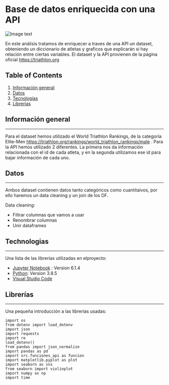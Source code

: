 # Base de datos enriquecida con una API
![Image text](https://st3.depositphotos.com/4112313/13687/v/600/depositphotos_136872318-stock-illustration-color-flat-logo-triathlon-vector.jpg)

En este análisis tratamos de enriquecer a traves de una API un dataset, obteniendo un diccionario de atletas y graficos que explicarán si hay relación entre ciertas variables.
El dataset y la API provienen de la página oficial https://triathlon.org




## Table of Contents
1. [Información general](#Informacion-general)
2. [Datos](#Datos)
3. [Tecnologías](#Tecnologías)
4. [Librerías](#Librerías)
## Información general
***
Para el dataset hemos utilizado el World Triathlon Rankings, de la categoría Elite-Men https://triathlon.org/rankings/world_triathlon_rankings/male .
Para la API hemos utilizado 2 diferentes. La primera nos da información relacionada con el id de cada atleta, y en la segunda utilizamos ese id para bajar información de cada uno.
## Datos
***
Ambos dataset contienen datos tanto categóricos como cuantitaivos, por ello haremos un data cleaning y un join de los DF.

Data cleaning:
- Filtrar columnas que vamos a usar
- Renombrar columnas
- Unir dataframes

## Technologias
***
Una lista de las librerías utilizadas en elproyecto:
* [Jupyter Notebook](https://jupyter.org/) : Version 6.1.4
* [Python](https://www.python.org/): Version 3.8.5
* [Visual Studio Code](https://code.visualstudio.com/)
## Librerías
***
Una pequeña introducción a las librerías usadas: 
```
import os
from dotenv import load_dotenv
import json
import requests
import re
load_dotenv()
from pandas import json_normalize
import pandas as pd
import src.funciones_api as funcion
import matplotlib.pyplot as plot
import seaborn as sns
from seaborn import violinplot
import numpy as np
import time
```

